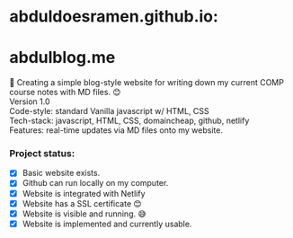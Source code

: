 # abduldoesramen.github.io:

# abdulblog.me

:slightly_smiling_face: Creating a simple blog-style website for writing down my current COMP course notes with MD files. :blush:\
Version 1.0\
Code-style: standard Vanilla javascript w/ HTML, CSS\
Tech-stack: javascript, HTML, CSS, domaincheap, github, netlify\
Features: real-time updates via MD files onto my website.

### Project status:

- [x] Basic website exists.
- [x] Github can run locally on my computer.
- [x] Website is integrated with Netlify
- [x] Website has a SSL certificate :blush:
- [x] Website is visible and running. :sweat_smile:
- [x] Website is implemented and currently usable.
